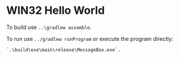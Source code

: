 # WIN32 Hello World

To build use `..\gradlew assemble`.

To run use `../gradlew runProgram` or execute the program directly:

    `.\build\exe\main\release\MessageBox.exe`.
